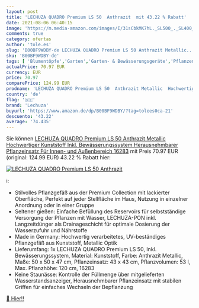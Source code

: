 ```yaml
---
layout: post
title: 'LECHUZA QUADRO Premium LS 50  Anthrazit  mit 43.22 % Rabatt'
date: 2021-08-06 06:40:15
image: 'https://m.media-amazon.com/images/I/31sCbkMK7hL._SL500_._SL400_.jpg'
comments: true
category: ofertas
author: 'tole.es'
slug: 'B00BF9WDBY-de LECHUZA QUADRO Premium LS 50 Anthrazit Metallic...'
sku: 'B00BF9WDBY-de'
tags: [ 'Blumentöpfe','Garten','Garten- & Bewässerungsgeräte','Pflanzengefäße & Gefäßzubehör','Regular Stores','Shops','lechuza', ]
actualPrice: 70.97 EUR
currency: EUR
price: 70.97
comparePrice: 124.99 EUR
prodname: 'LECHUZA QUADRO Premium LS 50  Anthrazit Metallic  Hochwertiger Kunststoff  Inkl. Bewässerungssystem  Herausnehmbarer Pflanzeinsatz  Für Innen- und Außenbereich  16283'
country: 'de'
flag: '🇩🇪'
brand: 'Lechuza'
buyurl: 'https://www.amazon.de/dp/B00BF9WDBY/?tag=tolees0ca-21'
descuento: '43.22'
average: '74.435'
---
```


Sie können [LECHUZA QUADRO Premium LS 50  Anthrazit Metallic  Hochwertiger Kunststoff  Inkl. Bewässerungssystem  Herausnehmbarer Pflanzeinsatz  Für Innen- und Außenbereich  16283](https://www.amazon.de/dp/B00BF9WDBY/?tag=tolees0ca-21) mit Preis 70.97 EUR (original: 124.99 EUR) 43.22 % Rabatt hier:

[![LECHUZA QUADRO Premium LS 50  Anthrazit ](https://m.media-amazon.com/images/I/31sCbkMK7hL._SL500_._SL400_.jpg)](https://www.amazon.de/dp/B00BF9WDBY/?tag=tolees0ca-21)

ℹ️:

- Stilvolles Pflanzgefäß aus der Premium Collection mit lackierter Oberfläche, Perfekt auf jeder Stellfläche im Haus, Nutzung in einzelner Anordnung oder in einer Gruppe
- Seltener gießen: Einfache Befüllung des Reservoirs für selbstständige Versorgung der Pflanzen mit Wasser, LECHUZA-PON inkl. Langzeitdünger als Drainageschicht für optimale Dosierung der Wasserzufuhr und Nährstoffe
- Made in Germany: Hochwertig verarbeitetes, UV-beständiges Pflanzgefäß aus Kunststoff, Metallic Optik
- Lieferumfang: 1x LECHUZA QUADRO Premium LS 50, Inkl. Bewässerungssystem, Material: Kunststoff, Farbe: Anthrazit Metallic, Maße: 50 x 50 x 47 cm, Pflanzeinsatz: 43 x 43 cm, Pflanzvolumen: 53 l, Max. Pflanzhöhe: 120 cm, 16283
- Keine Staunässe: Kontrolle der Füllmenge über mitgelieferten Wasserstandsanzeiger, Herausnehmbarer Pflanzeinsatz mit stabilen Griffen für einfaches Wechseln der Bepflanzung

[🛒 Hier!!](https://www.amazon.de/dp/B00BF9WDBY/?tag=tolees0ca-21)
